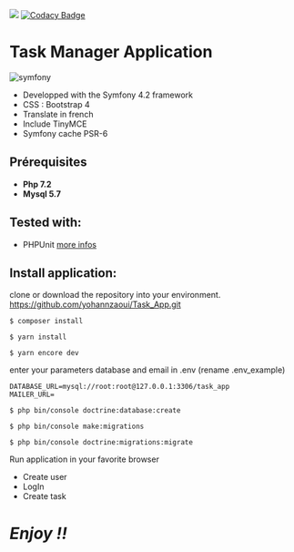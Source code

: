 <a href="https://codeclimate.com/github/yohannzaoui/Task_App/maintainability"><img src="https://api.codeclimate.com/v1/badges/191d9df633c332f3f12a/maintainability" /></a>
[![Codacy Badge](https://api.codacy.com/project/badge/Grade/4bedf3e82b284176b40896f43f726e7f)](https://www.codacy.com/app/yohannzaoui/Task_App?utm_source=github.com&amp;utm_medium=referral&amp;utm_content=yohannzaoui/Task_App&amp;utm_campaign=Badge_Grade)


Task Manager Application
==================================

![symfony](https://d1pwix07io15pr.cloudfront.net/vd3200fdf32/images/logos/header-logo.svg)

* Developped with the Symfony 4.2 framework
* CSS : Bootstrap 4
* Translate in french
* Include TinyMCE
* Symfony cache PSR-6

## Prérequisites
* **Php 7.2**
* **Mysql 5.7**

## Tested with:
- PHPUnit [more infos](https://phpunit.de/)

## Install application:
clone or download the repository into your environment. https://github.com/yohannzaoui/Task_App.git

```
$ composer install
```
```
$ yarn install
```
```
$ yarn encore dev
```
enter your parameters database and email in .env (rename .env_example)
```
DATABASE_URL=mysql://root:root@127.0.0.1:3306/task_app
MAILER_URL=
```
```
$ php bin/console doctrine:database:create
```
```
$ php bin/console make:migrations
```
```
$ php bin/console doctrine:migrations:migrate
```

Run application in your favorite browser

- Create user
- LogIn
- Create task

# *Enjoy !!*
